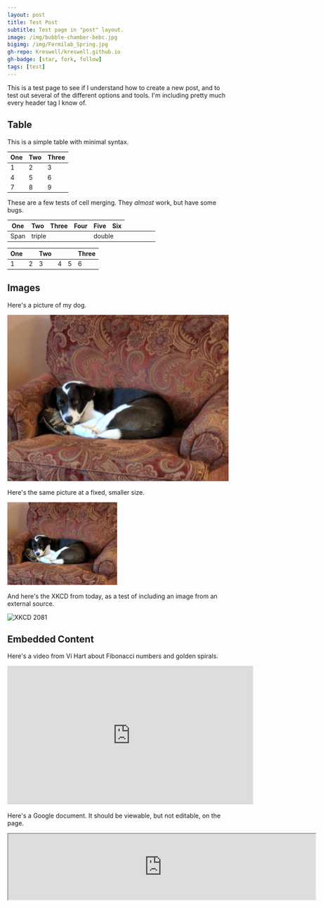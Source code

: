 ```yaml
---
layout: post
title: Test Post
subtitle: Test page in "post" layout.
image: /img/bubble-chamber-bebc.jpg
bigimg: /img/Fermilab_Spring.jpg
gh-repo: Kreswell/kreswell.github.io
gh-badge: [star, fork, follow]
tags: [test]
---
```


This is a test page to see if I understand how to create a new post, and to test out several of the different options and tools. I'm including pretty much every header tag I know of.

## Table
This is a simple table with minimal syntax.

|One|Two|Three|
|---|---|---|
|1|2|3|
|4|5|6|
|7|8|9|

These are a few tests of cell merging. They *almost* work, but have some bugs.

| One | Two | Three | Four | Five  | Six |
| --- | --- | --- | --- | --- | --- |
| Span <td colspan=3>triple <td colspan=2>double |

| One || Two ||| Three |
| --- | --- | --- | --- | --- | --- |
|1|2|3|4|5|6|

## Images
Here's a picture of my dog.

![Sammy in a chair](/img/Sammy_in_a_chair.jpg "Sammy")

Here's the same picture at a fixed, smaller size.

<img src="/img/Sammy_in_a_chair.jpg" width="250">

And here's the XKCD from today, as a test of including an image from an external source.

![XKCD 2081](https://imgs.xkcd.com/comics/middle_latitudes.png)

## Embedded Content

Here's a video from Vi Hart about Fibonacci numbers and golden spirals.

<iframe width="560" height="315" src="https://www.youtube.com/embed/ahXIMUkSXX0" frameborder="0" allow="accelerometer; autoplay; encrypted-media; gyroscope; picture-in-picture" allowfullscreen></iframe>

Here's a Google document. It should be viewable, but not editable, on the page.
<iframe width="700" src="https://docs.google.com/document/d/e/2PACX-1vQ_WmJlvgpjr0CSlIdDvIUgHlc7ZKBVz55essX_6J-ZDuFlNxfBTYbEgfuj1y0nHI987n6spnuQy3yP/pub?embedded=true"></iframe>

